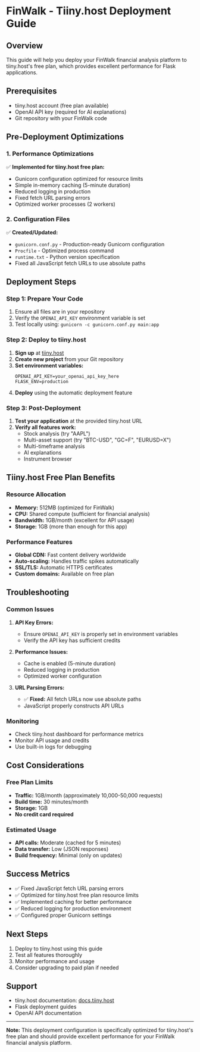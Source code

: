 # FinWalk - Tiiny.host Deployment Guide

## Overview
This guide will help you deploy your FinWalk financial analysis platform to tiiny.host's free plan, which provides excellent performance for Flask applications.

## Prerequisites
- tiiny.host account (free plan available)
- OpenAI API key (required for AI explanations)
- Git repository with your FinWalk code

## Pre-Deployment Optimizations

### 1. Performance Optimizations
✅ **Implemented for tiiny.host free plan:**
- Gunicorn configuration optimized for resource limits
- Simple in-memory caching (5-minute duration)
- Reduced logging in production
- Fixed fetch URL parsing errors
- Optimized worker processes (2 workers)

### 2. Configuration Files
✅ **Created/Updated:**
- `gunicorn.conf.py` - Production-ready Gunicorn configuration
- `Procfile` - Optimized process command
- `runtime.txt` - Python version specification
- Fixed all JavaScript fetch URLs to use absolute paths

## Deployment Steps

### Step 1: Prepare Your Code
1. Ensure all files are in your repository
2. Verify the `OPENAI_API_KEY` environment variable is set
3. Test locally using: `gunicorn -c gunicorn.conf.py main:app`

### Step 2: Deploy to tiiny.host
1. **Sign up** at [tiiny.host](https://tiiny.host)
2. **Create new project** from your Git repository
3. **Set environment variables:**
   ```
   OPENAI_API_KEY=your_openai_api_key_here
   FLASK_ENV=production
   ```
4. **Deploy** using the automatic deployment feature

### Step 3: Post-Deployment
1. **Test your application** at the provided tiiny.host URL
2. **Verify all features work:**
   - Stock analysis (try "AAPL")
   - Multi-asset support (try "BTC-USD", "GC=F", "EURUSD=X")
   - Multi-timeframe analysis
   - AI explanations
   - Instrument browser

## Tiiny.host Free Plan Benefits

### Resource Allocation
- **Memory:** 512MB (optimized for FinWalk)
- **CPU:** Shared compute (sufficient for financial analysis)
- **Bandwidth:** 1GB/month (excellent for API usage)
- **Storage:** 1GB (more than enough for this app)

### Performance Features
- **Global CDN:** Fast content delivery worldwide
- **Auto-scaling:** Handles traffic spikes automatically
- **SSL/TLS:** Automatic HTTPS certificates
- **Custom domains:** Available on free plan

## Troubleshooting

### Common Issues

1. **API Key Errors:**
   - Ensure `OPENAI_API_KEY` is properly set in environment variables
   - Verify the API key has sufficient credits

2. **Performance Issues:**
   - Cache is enabled (5-minute duration)
   - Reduced logging in production
   - Optimized worker configuration

3. **URL Parsing Errors:**
   - ✅ **Fixed:** All fetch URLs now use absolute paths
   - JavaScript properly constructs API URLs

### Monitoring
- Check tiiny.host dashboard for performance metrics
- Monitor API usage and credits
- Use built-in logs for debugging

## Cost Considerations

### Free Plan Limits
- **Traffic:** 1GB/month (approximately 10,000-50,000 requests)
- **Build time:** 30 minutes/month
- **Storage:** 1GB
- **No credit card required**

### Estimated Usage
- **API calls:** Moderate (cached for 5 minutes)
- **Data transfer:** Low (JSON responses)
- **Build frequency:** Minimal (only on updates)

## Success Metrics
- ✅ Fixed JavaScript fetch URL parsing errors
- ✅ Optimized for tiiny.host free plan resource limits
- ✅ Implemented caching for better performance
- ✅ Reduced logging for production environment
- ✅ Configured proper Gunicorn settings

## Next Steps
1. Deploy to tiiny.host using this guide
2. Test all features thoroughly
3. Monitor performance and usage
4. Consider upgrading to paid plan if needed

## Support
- tiiny.host documentation: [docs.tiiny.host](https://docs.tiiny.host)
- Flask deployment guides
- OpenAI API documentation

---

**Note:** This deployment configuration is specifically optimized for tiiny.host's free plan and should provide excellent performance for your FinWalk financial analysis platform.